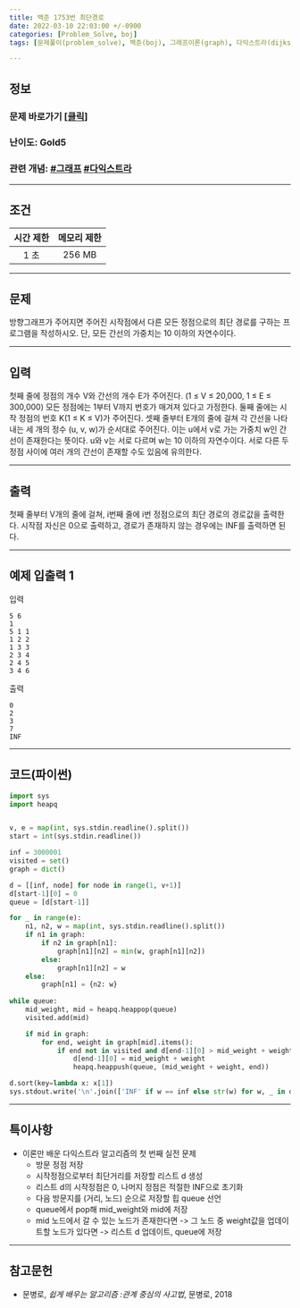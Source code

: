 ```yaml
---
title: 백준 1753번 최단경로
date: 2022-03-10 22:03:00 +/-0900
categories: [Problem_Solve, boj]
tags: [문제풀이(problem_solve), 백준(boj), 그래프이론(graph), 다익스트라(dijkstra)]

---
```

## 정보
### 문제 바로가기 [[클릭](https://www.acmicpc.net/problem/1753)]
### 난이도: Gold5
### 관련 개념: [#그래프](https://www.acmicpc.net/problemset?sort=ac_desc&algo=7) [#다익스트라](https://www.acmicpc.net/problemset?sort=ac_desc&algo=22)

---
## 조건

시간 제한|메모리 제한
:---:|:---:
1 초|256 MB

---
## 문제
방향그래프가 주어지면 주어진 시작점에서 다른 모든 정점으로의 최단 경로를 구하는 프로그램을 작성하시오. 단, 모든 간선의 가중치는 10 이하의 자연수이다.

---
## 입력
첫째 줄에 정점의 개수 V와 간선의 개수 E가 주어진다. (1 ≤ V ≤ 20,000, 1 ≤ E ≤ 300,000) 모든 정점에는 1부터 V까지 번호가 매겨져 있다고 가정한다. 둘째 줄에는 시작 정점의 번호 K(1 ≤ K ≤ V)가 주어진다. 셋째 줄부터 E개의 줄에 걸쳐 각 간선을 나타내는 세 개의 정수 (u, v, w)가 순서대로 주어진다. 이는 u에서 v로 가는 가중치 w인 간선이 존재한다는 뜻이다. u와 v는 서로 다르며 w는 10 이하의 자연수이다. 서로 다른 두 정점 사이에 여러 개의 간선이 존재할 수도 있음에 유의한다.

---
## 출력
첫째 줄부터 V개의 줄에 걸쳐, i번째 줄에 i번 정점으로의 최단 경로의 경로값을 출력한다. 시작점 자신은 0으로 출력하고, 경로가 존재하지 않는 경우에는 INF를 출력하면 된다.

---
## 예제 입출력 1
입력
```
5 6
1
5 1 1
1 2 2
1 3 3
2 3 4
2 4 5
3 4 6
```

출력
```
0
2
3
7
INF
```

---
## 코드(파이썬)
```python
import sys
import heapq


v, e = map(int, sys.stdin.readline().split())
start = int(sys.stdin.readline())

inf = 3000001
visited = set()
graph = dict()

d = [[inf, node] for node in range(1, v+1)]
d[start-1][0] = 0
queue = [d[start-1]]

for _ in range(e):
    n1, n2, w = map(int, sys.stdin.readline().split())
    if n1 in graph:
        if n2 in graph[n1]:
            graph[n1][n2] = min(w, graph[n1][n2])
        else:
            graph[n1][n2] = w
    else:
        graph[n1] = {n2: w}
        
while queue:
    mid_weight, mid = heapq.heappop(queue)
    visited.add(mid)

    if mid in graph:
        for end, weight in graph[mid].items():
            if end not in visited and d[end-1][0] > mid_weight + weight:
                d[end-1][0] = mid_weight + weight
                heapq.heappush(queue, (mid_weight + weight, end))

d.sort(key=lambda x: x[1])
sys.stdout.write('\n'.join(['INF' if w == inf else str(w) for w, _ in d]))

```

---
## 특이사항
- 이론만 배운 다익스트라 알고리즘의 첫 번째 실전 문제
  - 방문 정점 저장
  - 시작정점으로부터 최단거리를 저장할 리스트 d 생성
  - 리스트 d의 시작정점은 0, 나머지 정점은 적절한 INF으로 초기화
  - 다음 방문지를 (거리, 노드) 순으로 저장할 힙 queue 선언
  - queue에서 pop해 mid_weight와 mid에 저장
  - mid 노드에서 갈 수 있는 노드가 존재한다면 -> 그 노드 중 weight값을 업데이트할 노드가 있다면 -> 리스트 d 업데이트, queue에 저장

---
## 참고문헌
- 문병로, *쉽게 배우는 알고리즘 :관계 중심의 사고법*, 문병로, 2018
